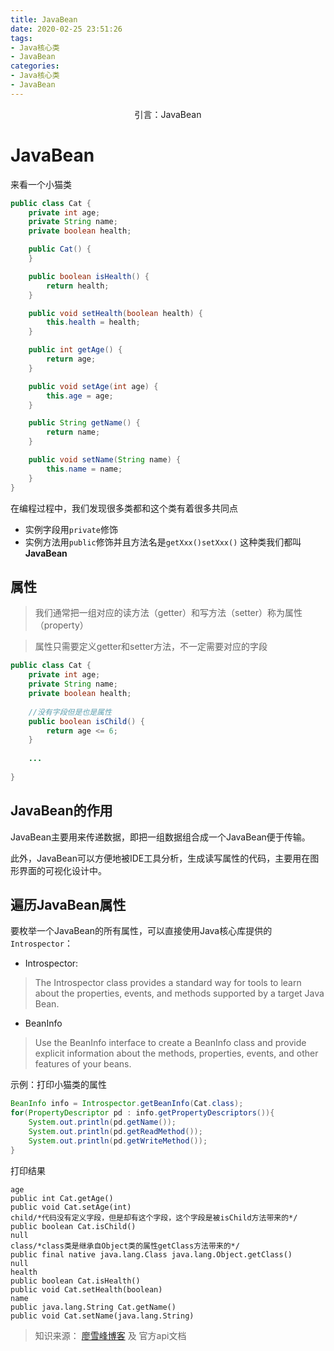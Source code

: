 ```yaml
---
title: JavaBean
date: 2020-02-25 23:51:26
tags:
- Java核心类
- JavaBean
categories:
- Java核心类
- JavaBean
---
```

<center>
引言：JavaBean
</center>

<!--more-->

# JavaBean
来看一个小猫类
```java
public class Cat {
    private int age;
    private String name;
    private boolean health;

    public Cat() {
    }

    public boolean isHealth() {
        return health;
    }

    public void setHealth(boolean health) {
        this.health = health;
    }

    public int getAge() {
        return age;
    }

    public void setAge(int age) {
        this.age = age;
    }

    public String getName() {
        return name;
    }

    public void setName(String name) {
        this.name = name;
    }
}

```
在编程过程中，我们发现很多类都和这个类有着很多共同点
- 实例字段用`private`修饰
- 实例方法用`public`修饰并且方法名是`getXxx()setXxx()`
这种类我们都叫**JavaBean**


## 属性
> 我们通常把一组对应的读方法（getter）和写方法（setter）称为属性（property）

> 属性只需要定义getter和setter方法，不一定需要对应的字段

```java
public class Cat {
    private int age;
    private String name;
    private boolean health;
    
    //没有字段但是也是属性
    public boolean isChild() {
        return age <= 6;
    }
    
    ...
    
}
```
## JavaBean的作用
JavaBean主要用来传递数据，即把一组数据组合成一个JavaBean便于传输。

此外，JavaBean可以方便地被IDE工具分析，生成读写属性的代码，主要用在图形界面的可视化设计中。


## 遍历JavaBean属性
要枚举一个JavaBean的所有属性，可以直接使用Java核心库提供的`Introspector`：

- Introspector:
> The Introspector class provides a standard way for tools to learn about the properties, events, and methods supported by a target Java Bean.
- BeanInfo
> Use the BeanInfo interface to create a BeanInfo class and provide explicit information about the methods, properties, events, and other features of your beans.

示例：打印小猫类的属性
```java
BeanInfo info = Introspector.getBeanInfo(Cat.class);
for(PropertyDescriptor pd : info.getPropertyDescriptors()){
    System.out.println(pd.getName());
    System.out.println(pd.getReadMethod());
    System.out.println(pd.getWriteMethod());
}
```
打印结果
```
age
public int Cat.getAge()
public void Cat.setAge(int)
child/*代码没有定义字段，但是却有这个字段，这个字段是被isChild方法带来的*/
public boolean Cat.isChild()
null
class/*class类是继承自Object类的属性getClass方法带来的*/
public final native java.lang.Class java.lang.Object.getClass()
null
health
public boolean Cat.isHealth()
public void Cat.setHealth(boolean)
name
public java.lang.String Cat.getName()
public void Cat.setName(java.lang.String)
```





> 知识来源：
[廖雪峰博客](https://www.liaoxuefeng.com/wiki/1252599548343744/1271993169413952)
及 官方api文档